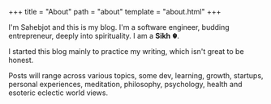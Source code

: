 +++
title = "About"
path = "about"
template = "about.html"
+++


I'm Sahebjot and this is my blog.
I'm a software engineer, budding entrepreneur, deeply into spirituality. I am a **Sikh ☬**.

I started this blog mainly to practice my writing, which isn't great to be honest.

Posts will range across various topics, some dev, learning, growth, startups, personal experiences, meditation, philosophy, psychology, health and esoteric eclectic world views.
